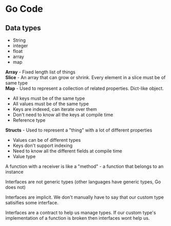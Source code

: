 # Go Code

## Data types

- String  
- integer
- float
- array
- map

**Array** - Fixed length list of things  
**Slice** - An array that can grow or shrink. Every element in a slice must be of same type  
**Map** - Used to represent a collection of related properties. Dict-like object.
  - All keys must be of the same type
  - All values must be of the same type
  - Keys are indexed, can iterate over them
  - Don't need to know all the keys at compile time
  - Reference type  

**Structs** - Used to represent a "thing" with a lot of different properties
  - Values can be of different types
  - Keys don't support indexing
  - Need to know all the different fields at compile time
  - Value type  

A function with a receiver is like a "method" - a function that belongs to an instance

Interfaces are not generic types (other languages have generic types, Go does not)

Interfaces are implicit. We don't manually have to say that our custom type satisifies
some interface.

Interfaces are a contract to help us manage types. If our custom type's implementation of a function is broken then interfaces wont help us.

